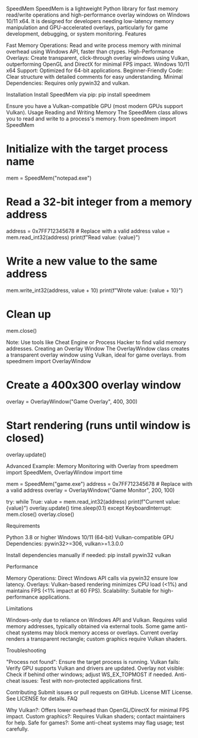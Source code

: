 SpeedMem
SpeedMem is a lightweight Python library for fast memory read/write operations and high-performance overlay windows on Windows 10/11 x64. It is designed for developers needing low-latency memory manipulation and GPU-accelerated overlays, particularly for game development, debugging, or system monitoring.
Features

Fast Memory Operations: Read and write process memory with minimal overhead using Windows API, faster than ctypes.
High-Performance Overlays: Create transparent, click-through overlay windows using Vulkan, outperforming OpenGL and DirectX for minimal FPS impact.
Windows 10/11 x64 Support: Optimized for 64-bit applications.
Beginner-Friendly Code: Clear structure with detailed comments for easy understanding.
Minimal Dependencies: Requires only pywin32 and vulkan.

Installation
Install SpeedMem via pip:
pip install speedmem

Ensure you have a Vulkan-compatible GPU (most modern GPUs support Vulkan).
Usage
Reading and Writing Memory
The SpeedMem class allows you to read and write to a process's memory.
from speedmem import SpeedMem

# Initialize with the target process name
mem = SpeedMem("notepad.exe")

# Read a 32-bit integer from a memory address
address = 0x7FF712345678  # Replace with a valid address
value = mem.read_int32(address)
print(f"Read value: {value}")

# Write a new value to the same address
mem.write_int32(address, value + 10)
print(f"Wrote value: {value + 10}")

# Clean up
mem.close()

Note: Use tools like Cheat Engine or Process Hacker to find valid memory addresses.
Creating an Overlay Window
The OverlayWindow class creates a transparent overlay window using Vulkan, ideal for game overlays.
from speedmem import OverlayWindow

# Create a 400x300 overlay window
overlay = OverlayWindow("Game Overlay", 400, 300)

# Start rendering (runs until window is closed)
overlay.update()

Advanced Example: Memory Monitoring with Overlay
from speedmem import SpeedMem, OverlayWindow
import time

mem = SpeedMem("game.exe")
address = 0x7FF712345678  # Replace with a valid address
overlay = OverlayWindow("Game Monitor", 200, 100)

try:
    while True:
        value = mem.read_int32(address)
        print(f"Current value: {value}")
        overlay.update()
        time.sleep(0.1)
except KeyboardInterrupt:
    mem.close()
    overlay.close()

Requirements

Python 3.8 or higher
Windows 10/11 (64-bit)
Vulkan-compatible GPU
Dependencies: pywin32>=306, vulkan>=1.3.0.0

Install dependencies manually if needed:
pip install pywin32 vulkan

Performance

Memory Operations: Direct Windows API calls via pywin32 ensure low latency.
Overlays: Vulkan-based rendering minimizes CPU load (<1%) and maintains FPS (<1% impact at 60 FPS).
Scalability: Suitable for high-performance applications.

Limitations

Windows-only due to reliance on Windows API and Vulkan.
Requires valid memory addresses, typically obtained via external tools.
Some game anti-cheat systems may block memory access or overlays.
Current overlay renders a transparent rectangle; custom graphics require Vulkan shaders.

Troubleshooting

"Process not found": Ensure the target process is running.
Vulkan fails: Verify GPU supports Vulkan and drivers are updated.
Overlay not visible: Check if behind other windows; adjust WS_EX_TOPMOST if needed.
Anti-cheat issues: Test with non-protected applications first.

Contributing
Submit issues or pull requests on GitHub.
License
MIT License. See LICENSE for details.
FAQ

Why Vulkan?: Offers lower overhead than OpenGL/DirectX for minimal FPS impact.
Custom graphics?: Requires Vulkan shaders; contact maintainers for help.
Safe for games?: Some anti-cheat systems may flag usage; test carefully.
